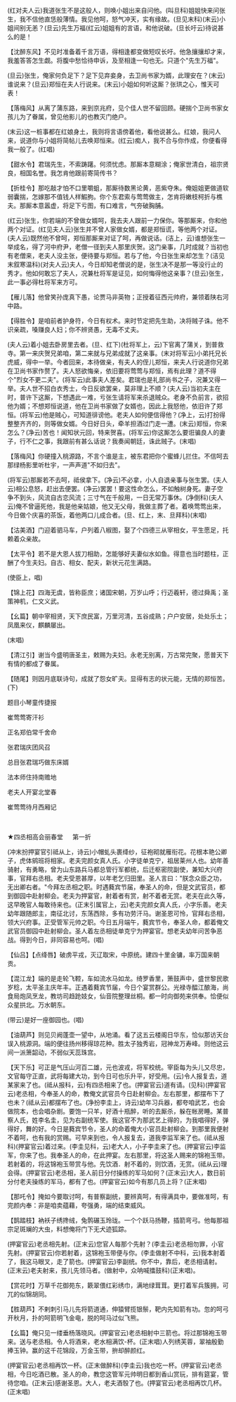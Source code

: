 <!-- { "loadSidebar": true } -->
(红对夫人云)我道张生不是这般人，则唤小姐出来自问他。(叫旦科)姐姐快来问张生，我不信他直恁般薄情。我见他呵，怒气冲天，实有缘故。(旦见末科)(末云)小姐间别无恙？(旦云)先生万福(红云)姐姐有的言语，和他说破。(旦长吁云)待说甚么的是！

【沈醉东风】不见时准备着千言万语，得相逢都变做短叹长吁。他急攘攘却才来，我羞答答怎生觑。将腹中愁恰待申诉，及至相逢一句也无。只道个"先生万福"。

(旦云)张生，俺家何负足下？足下见弃妾身，去卫尚书家为婿，此理安在？(末云)谁说来？(旦云)郑恒在夫人行说来。(末云)小姐如何听这厮？张珙之心，惟天可表！

【落梅风】从离了蒲东路，来到京兆府，见个佳人世不留回顾。硬揣个卫尚书家女孩儿为了眷属，曾见他影儿的也教灭门绝户。

(末云)这一桩事都在红娘身土，我则将言语傍着他，看他说甚么。红娘，我问人来，说道你与小姐将简帖儿去唤郑恒来。(红云)痴人，我不合与你作成，你便看得我一般了。(红唱)

【甜水令】君瑞先生，不索踌躇。何须忧虑。那厮本意糊涂；俺家世清白，祖宗贤良，相国名誉。我怎肯他跟前寄简传书？

【折桂令】那吃敲才怕不口里嚼蛆，那厮待数黑论黄，恶紫夺朱。俺姐姐更做道软弱囊揣，怎嫁那不值钱人样鰕朐。你个东君索与莺莺做主，怎肯将嫩枝柯折与樵夫。那厮本意嚣虚，将足下亏图，有口难言，气夯破胸脯。

(红云)张生，你若端的不曾做女婿呵，我去夫人跟前一力保你。等那厮来，你和他两个对证。(红见夫人云)张生并不曾人家做女婿，都是郑恒谎，等他两个对证。(夫人云)既然他不曾呵，郑恒那厮来对证了呵，再做说话。(洁上，云)谁想张生一举成名，得了河中府尹，老僧一径到夫人那里庆贺。这门亲事，几时成就？当初也有老僧来，老夫人没主张，便待要与郑恒。若与了他，今日张生来却怎生？(洁见末叙寒温科)(对夫人云)夫人，今日却知老僧说的是，张生决不是那一等没行止的秀才。他如何敢忘了夫人，况兼杜将军是证见，如何悔得他这亲事？(旦云)张生，此一事必得杜将军来方可。

【雁儿落】他曾笑孙庞真下愚，论贾马非英物；正授着征西元帅府，兼领着陕右河中路。

【得胜令】是咱前者护身符，今日有权术。来时节定把先生助，决将贼子诛。他不识亲疏，嗓赚良人妇；你不辨贤愚，无毒不丈夫。

(夫人云)着小姐去卧房里去者。(旦、红下)(杜将军上，云)下官离了蒲关，到普救寺。第一来庆贺兄弟咱，第二来就与兄弟成就了这亲事。(末对将军云)小弟托兄长虎威，得中一举。今者回来，本待做亲，有夫人的侄儿郑恒，来夫人行说道你兄弟在卫尚书家作赘了。夫人怒欲悔亲，依旧要将莺莺与郑恒，焉有此理？道不得个"烈女不更二夫"。(将军云)此事夫人差矣。君瑞也是礼部尚书之子，况兼又得一举。夫人世不招白衣秀士，今日反欲罢亲，莫非理上不顺？(夫人云)当初夫主在时，普许下这厮，下想遇此一难，亏张生请将军来杀退贼众。老身不负前言，欲招他为婿；不想郑恒说道，他在卫尚书家做了女婿也，因此上我怒他，依旧许了郑恒。(将军云)他是贼心，可知道徘谤他。老夫人如何便信得他？(净上，云)打扮得整整齐齐的，则等做女婿。今日好日头，牵羊担酒过门走一遭。(末云)郑恒，你来怎么？(净云)苦也！闻知状元回，特来贺喜。(将军云)你这厮怎么要诳骗良人的妻子，行不仁之事，我跟前有甚么话说？我奏闻朝廷，诛此贼子。(末唱)

【落梅风】你硬撞入桃源路，不言个谁是主，被东君把你个蜜蜂儿拦住。不信呵去那绿杨影里听杜宇，一声声道"不如归去"。

(将军云)那厮若不去呵，祗侯拿下。(净云)不必拿，小人自退亲事与张生罢。(夫人云)相公息怒，赶出去便罢。(净云)罢罢！要这性命怎么，不如触树身死。妻子空争不到头，风流自古恋风流；三寸气在千般用，一日无常万事休。(净倒科)(夫人云)俺不曾逼死他，我是他亲姑娘，他又无父母，我做主葬了者。着唤莺莺出来，今日做个庆喜的茶饭，着他两口儿成合者。(旦、红上，末、旦拜科)(末唱)

【沽美酒】门迎着驷马车，户列着八椒图，娶了个四德三从宰相女，平生愿足，托赖着众亲故。

【太平令】若不是大恩人拔刀相助，怎能够好夫妻似水如鱼。得意也当时题柱，正酬了今生夫妇。自古、相女、配夫，新状元花生满路。

(使臣上，唱)

【锦上花】四海无虞，皆称臣庶；诸国宋朝，万岁山呼；行迈羲轩，德过舜禹；圣策神机，仁文义武。

【幺篇】朝中宰相贤，天下庶民富，万里河清，五谷成熟；户户安居，处处乐土；凤凰来仪，麒麟屡出。

(末唱)

【清江引】谢当今盛明唐圣主，敕赐为夫妇。永老无别离，万古常完聚，愿普天下有情的都成了眷属。

【随尾】则因月底联诗句，成就了怨女旷夫。显得有志的状元能，无情的郑恒苦。(下)

题目小琴童传捷报

崔莺莺寄汗衫

正名郑伯常千舍命

张君瑞庆团风召

总目张君瑞巧做东床婿

法本师住持南赡地

老夫人开宴北堂春

崔莺莺待月西厢记


　
　




★四丞相高会丽春堂
　
第一折

(冲末扮押宴官引祗从上，诗云)小帽虬头裹绛纱，征袍砌就雁衔花。花根本艳公卿子，虎体鹓班将相家。老夫完颜女真人氏。小字徒单克宁，祖居莱州人也。幼年善骑射，有勇略，曾为山东路兵马都总管行军都统，后迁枢密院副使，兼知大兴府事，官拜右丞相。老夫受恩甚厚，以年老乞归田里。圣人言曰："朕念众臣之功，无出卿右者。"今拜左丞相之职。时遇蕤宾节届，奉圣人的命，但是文武官员，都到御园中赴射柳会。老夫为押宴官，射着者有赏，射不着者无赏。老夫在此久等，这早晚官人每敢待来也。(正末引属官上，云)老夫完颜女真人氏，小字乐善。老夫幼年跟随郎主，南征北讨，东荡西除，多有功劳汗马。谢圣恩可怜，官拜右丞相，领大兴府事。正受管军元帅之职。今日五月端午，蕤宾节令，奉圣人命，都着俺文武官员御园中赴射柳会。圣人着左丞相徒单克宁为押宴官。想老夫幼年问苦争恶战。得到今日，非同容易也呵。(唱)

【仙吕】【点绛唇】破虏平戎，灭辽取宋，中原统。建四十里金镛，率万国来朝贡。

【混江龙】端的是走轮飞鞚，车如流水马如龙。绮罗香里，箫鼓声中，盛世黎民歌岁稔，太平圣主庆年丰。正遇着蕤宾节届，今日个宴赏群公。光禄寺醖江酿海，尚食局炮凤烹龙，教坊司趋跄妓女，仙音院整理丝桐。都一时向御苑来供奉。恰便似众星拱北。万水朝东。

(带云)是好一座御园也。(唱)

【油葫芦】则见贝阙蓬壶一望中，从地涌。看了这五云楼阁日华东，恰似那访天台误入桃源洞。端的便往扬州移得琼花种。胜太子独秀岩，冠神龙万寿峰。则他这云间一派箫韶动，不弱似天蕊珠宫。

【天下乐】可正是气压山河百二雄，元也波戎，将军校统。宰臣每为头儿又尽忠，文官每守正直，武将每建大功，到今日可也乐升平，好受用。(云)令人报复去，道某家来了也。(祗从报科，云)有四丞相来了也。(押宴官云)道有请。(见科)(押宴官云)老丞相，今奉圣人的命，教俺文武官员今日赴射柳会。左右那里，都摆布下了也未？(祗从云)都摆布了也。(净扮李圭上，诗云)幼年习兵器，都夸咱武艺，也会做院本，也会唱杂剧。要饱一只羊，好酒十瓶醉，听的去厮杀，躲在帐房睡。某普察人氏，姓李名圭，见为右副统军使。我这官不为那武艺上得的，为我唱得好，弹得好，舞的好。今日是蕤宾节令，圣人的命着俺大小官员赴射柳会。到那里我便射不着呵，也有我的赏赐。可早来到也，令人报复去，道我李监军来了也。(祗从报科)(押宴官云)着过来。(李圭见科，云)老大人，小子李圭来了也。(押宴官云)李监军，你来了也。我奉圣人的命，在此押宴。左右那里，将这圣人赐来的锦袍玉带。若射着的，将这锦袍玉带赏与他。先饮酒．射不着的，则饮酒，无赏。(祗从云)理会得。(押宴官云)老丞相，圣人前日分付操练的军马如何？(正末云)大人，数日前分付老夫操练的军马，都有了也。(押宴官云)如今有那几员上将？(正末唱)

【那吒令】掩如今要取讨呵，有普察副统，要辨真呵，有得满具中，要做准呵，有完颜内奉：非是咱卖蕴藉，夸强勇，端的结束威风。

【鹊踏枝】衲袄子绣搀绒，兔鹘碾玉玲珑。一个个跃马扬鞭，插箭弯弓。他每那祖宗足斑斓的大虫，料想俺将门下无犬迹狐踪。

(押宴官云)老丞相先射。(正末云)您官人每那个先射？(李圭云)老丞相勿罪，小官先射。(押宴官云)你若射着，这锦袍玉带便与你。(李圭做射不中科，云)我本射着了，我这马眼叉，走了箭也。(押宴官云)李副统。你不中，靠后，老丞相请射。(正末云)老夫射来，孩儿先领马者。(做射中，众呐喊擂鼓科)(正末唱)。

【赏花时】万草千花御苑东，簌翠偎红彩绣巾，满地绿茸茸。更打着军兵簇拥，可兀的似锦胡同。

【胜葫芦】不剌刺引马儿先将箭道通，伸猿臂揽银鬃，靶内先知箭有功。忽的呵弓开秋月，扑的呵箭明飞金电，脱的呵马过似飞熊。

【幺篇】俺只见一缕垂杨落晓风。(押宴官云)老丞相射中三箭也。将过那锦袍玉带来。送与老丞相。令人将酒来，老水相满饮-杯。(正末唱)人列绣芙蓉，翠袖殷勤捧玉钟。赢的这千花锦段，万金玉带，拚却醉颜红。

(押宴官云)老丞相再饮一杯。(正末做醉科)(李圭云)我也吃一杯。(押宴官云)老丞相，今日吃酒已散。圣人的命，教您这管军元帅明日都到香山赏玩，排有筵宴，管待您咱。(正末云)感谢圣恩。大人，老夫酒彀了也。(押宴官云)老丞相再饮几杯。(正末唱)

